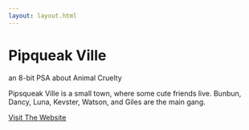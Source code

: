 ```yaml
---
layout: layout.html
---
```

<div class="leftPage">  
               <div class="content singlePage">
                    <div class="titleOfContent">
                         <h1>Pipqueak Ville</h1>
                         <p>an 8-bit PSA about Animal Cruelty</p>
                    </div>
               <p>Pipsqueak Ville is a small town, where some cute friends live. Bunbun, Dancy, Luna, Kevster, Watson, and Giles are the main gang. </p>
               <a class="link" href="https://katiehoang.ca/pipsqueakVille/index.html">Visit The Website</a>          
               </div>  
</div>
<div class="rightPage">
     <div class="photo sA"></div>
     <div class="photo sB"></div>
     <div class="photo sC"></div>
     <div class="photo sD"></div>
     <div class="photo sE"></div>
</div>